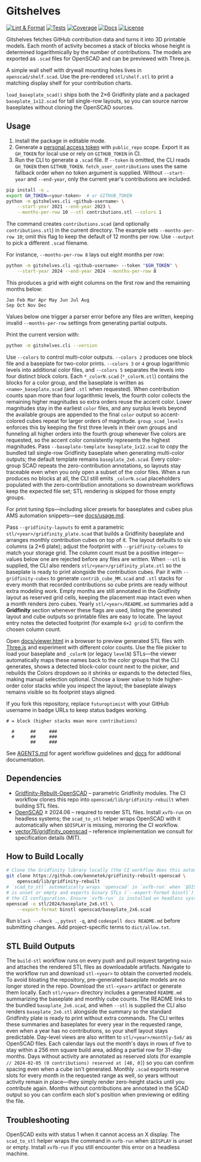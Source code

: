 # Gitshelves

[![Lint & Format](https://img.shields.io/github/actions/workflow/status/futuroptimist/gitshelves/.github/workflows/01-lint-format.yml?label=lint%20%26%20format)](https://github.com/futuroptimist/gitshelves/actions/workflows/01-lint-format.yml)
[![Tests](https://img.shields.io/github/actions/workflow/status/futuroptimist/gitshelves/.github/workflows/02-tests.yml?label=tests)](https://github.com/futuroptimist/gitshelves/actions/workflows/02-tests.yml)
[![Coverage](https://codecov.io/gh/futuroptimist/gitshelves/branch/main/graph/badge.svg)](https://codecov.io/gh/futuroptimist/gitshelves)
[![Docs](https://img.shields.io/github/actions/workflow/status/futuroptimist/gitshelves/.github/workflows/03-docs.yml?label=docs)](https://github.com/futuroptimist/gitshelves/actions/workflows/03-docs.yml)
[![License](https://img.shields.io/github/license/futuroptimist/gitshelves)](LICENSE)

Gitshelves fetches GitHub contribution data and turns it into 3D printable models. Each month of activity becomes a stack of blocks whose height is determined logarithmically by the number of contributions. The models are exported as `.scad` files for OpenSCAD and can be previewed with Three.js.

A simple wall shelf with drywall mounting holes lives in `openscad/shelf.scad`. Use the pre-rendered `stl/shelf.stl` to print a matching display shelf for your contribution charts.


`load_baseplate_scad()` ships both the 2×6 Gridfinity plate and a packaged `baseplate_1x12.scad` for tall single-row layouts, so
you can source narrow baseplates without cloning the OpenSCAD sources.

## Usage

1. Install the package in editable mode.
2. Generate a [personal access token][token-doc] with `public_repo` scope. Export
   it as `GH_TOKEN` for local use or rely on `GITHUB_TOKEN` in CI.
3. Run the CLI to generate a `.scad` file. If `--token` is omitted, the CLI reads
   `GH_TOKEN` then `GITHUB_TOKEN`. `fetch_user_contributions` uses the same
   fallback order when no token argument is supplied.
   Without `--start-year` and `--end-year`, only the current year's
   contributions are included.

[token-doc]: https://docs.github.com/en/authentication/keeping-your-account-and-data-secure/creating-a-personal-access-token

```bash
pip install -e .
export GH_TOKEN=<your-token>  # or GITHUB_TOKEN
python -m gitshelves.cli <github-username> \
    --start-year 2021 --end-year 2023 \
    --months-per-row 10 --stl contributions.stl --colors 1
```

The command creates `contributions.scad` (and optionally `contributions.stl`)
in the current directory. The example sets `--months-per-row 10`; omit this
flag to keep the default of 12 months per row. Use `--output` to pick a
different `.scad` filename.

For instance, `--months-per-row 8` lays out eight months per row:

```bash
python -m gitshelves.cli <github-username> --token "$GH_TOKEN" \
    --start-year 2024 --end-year 2024 --months-per-row 8
```

This produces a grid with eight columns on the first row and the remaining months below:

```
Jan Feb Mar Apr May Jun Jul Aug
Sep Oct Nov Dec
```

Values below one trigger a parser error before any files are written, keeping invalid
`--months-per-row` settings from generating partial outputs.

Print the current version with:

```bash
python -m gitshelves.cli --version
```

Use `--colors` to control multi-color outputs. `--colors 2` produces one block file and a baseplate for two-color prints. `--colors 3` or `4` group logarithmic levels into additional color files, and `--colors 5` separates the levels into four distinct block colors. Each `*_colorN.scad` (`*_colorN.stl`) contains the blocks for a color group, and the baseplate is written as `<name>_baseplate.scad` (and `.stl` when requested). When contribution counts span more than four logarithmic levels, the fourth color collects the remaining higher magnitudes so extra orders reuse the accent color.
Lower magnitudes stay in the earliest `color` files, and any surplus levels beyond the available
groups are appended to the final `color` output so accent-colored cubes repeat for larger orders of
magnitude. `group_scad_levels` enforces this by keeping the first three levels in their own groups and
funneling all higher orders into the fourth group whenever five colors are requested, so the accent
color consistently represents the highest magnitudes. Pass `--baseplate-template baseplate_1x12.scad`
to copy the bundled tall single-row Gridfinity baseplate when generating multi-color outputs; the
default template remains `baseplate_2x6.scad`. Every color-group SCAD repeats the zero-contribution
annotations, so layouts stay traceable even when you only open a subset of the color files.
When a run produces no blocks at all, the CLI still emits `_colorN.scad` placeholders populated with
the zero-contribution annotations so downstream workflows keep the expected file set; STL rendering is
skipped for those empty groups.

For print tuning tips—including slicer presets for baseplates and cubes plus AMS
automation snippets—see [docs/usage.md](docs/usage.md).

Pass `--gridfinity-layouts` to emit a parametric `stl/<year>/gridfinity_plate.scad` that builds a
Gridfinity baseplate and arranges monthly contribution cubes on top of it. The layout defaults to six
columns (a 2×6 plate); adjust the footprint with `--gridfinity-columns` to match your storage grid.
The column count must be a positive integer—values below one are rejected before any files are written.
When `--stl` is supplied, the CLI also renders `stl/<year>/gridfinity_plate.stl` so the baseplate is
ready to print alongside the contribution cubes. Pair it with `--gridfinity-cubes` to generate
`contrib_cube_MM.scad` and `.stl` stacks for every month that recorded contributions so cube prints are
ready without extra modeling work. Empty months are still annotated in the Gridfinity layout as reserved
grid cells, keeping the placement map intact even when a month renders zero cubes.
Yearly `stl/<year>/README.md` summaries add a **Gridfinity** section whenever these flags are used, listing
the generated layout and cube outputs so printable files are easy to locate. The layout entry notes
the detected footprint (for example `6×2 grid`) to confirm the chosen column count.

Open [docs/viewer.html](docs/viewer.html) in a browser to preview generated STL files with
[Three.js](https://threejs.org/) and experiment with different color counts.
Use the file picker to load your baseplate and `_colorN` (or legacy `levelN`)
STLs—the viewer automatically maps these names back to the color groups that the CLI
generates, shows a detected block-color count next to the picker, and rebuilds the Colors
dropdown so it shrinks or expands to the detected files, making manual selection optional.
Choose a lower value to hide higher-order color stacks while you inspect the layout; the
baseplate always remains visible so its footprint stays aligned.

If you fork this repository, replace `futuroptimist` with your GitHub username in badge URLs to keep status badges working.

```
# = block (higher stacks mean more contributions)

  #      ##     ###
  #      ##     ###
         ##     ###
```

See [AGENTS.md](AGENTS.md) for agent workflow guidelines and
[docs](docs/index.md) for additional documentation.

## Dependencies

- [Gridfinity-Rebuilt-OpenSCAD](https://github.com/kennetek/gridfinity-rebuilt-openscad) –
  parametric Gridfinity modules. The CI workflow clones this repo into
  `openscad/lib/gridfinity-rebuilt` when building STL files.
- [OpenSCAD](https://openscad.org/) ≥ 2024.06 – required to render STL files. Install
  `xvfb-run` on headless systems; the `scad_to_stl` helper wraps OpenSCAD with it
  automatically when `$DISPLAY` is missing, mirroring the CI workflow.
- [vector76/gridfinity_openscad](https://github.com/vector76/gridfinity_openscad) – reference
  implementation we consult for specification details (MIT).

## How to Build Locally

```bash
# Clone the Gridfinity library locally (the CI workflow does this automatically)
git clone https://github.com/kennetek/gridfinity-rebuilt-openscad \
    openscad/lib/gridfinity-rebuilt
# `scad_to_stl` automatically wraps `openscad` in `xvfb-run` when `$DISPLAY`
# is unset or empty and exports binary STLs (`--export-format binstl`) to match
# the CI configuration. Ensure `xvfb-run` is installed on headless systems.
openscad -o stl/2024/baseplate_2x6.stl \
    --export-format binstl openscad/baseplate_2x6.scad
```

Run `black --check .`, `pytest -q`, and `codespell docs README.md` before submitting
changes. Add project-specific terms to `dict/allow.txt`.

## STL Build Outputs

The `build-stl` workflow runs on every push and pull request targeting `main`
and attaches the rendered STL files as downloadable artifacts. Navigate to the
workflow run and download `stl-<year>` to obtain the converted models.
To avoid bloating the repository, pre-generated baseplate models are no longer stored in the repo. Download the `stl-<year>` artifact or generate them locally.
Each `stl/<year>` directory includes a generated `README.md` summarizing the baseplate and monthly
cube counts. The README links to the bundled `baseplate_2x6.scad`, and when `--stl` is supplied the
CLI also renders `baseplate_2x6.stl` alongside the summary so the standard Gridfinity plate is ready
to print without extra commands. The CLI writes these summaries and baseplates for every year in the
requested range, even when a year has no contributions, so your shelf layout stays predictable.
Day-level views are also written to `stl/<year>/monthly-5x6/` as OpenSCAD files. Each calendar lays
out the month's days in rows of five to stay within a 256 mm square build area, adding a partial row
for 31-day months. Days without activity are annotated as reserved slots (for example
`// 2024-02-05 (0 contributions) reserved at [48, 0]`) so you can confirm spacing even when a cube
isn't generated.
Monthly `.scad` exports reserve slots for every month in the requested range as well, so years without
activity remain in place—they simply render zero-height stacks until you contribute again.
Months without contributions are annotated in the SCAD output so you can confirm each slot's
position when previewing or editing the file.
## Troubleshooting

OpenSCAD exits with status 1 when it cannot access an X display. The
`scad_to_stl` helper wraps the command in `xvfb-run` when `$DISPLAY` is
unset or empty. Install `xvfb-run` if you still encounter this error on a headless
machine.
